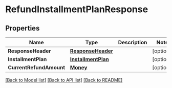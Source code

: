 # RefundInstallmentPlanResponse

## Properties

Name | Type | Description | Notes
------------ | ------------- | ------------- | -------------
**ResponseHeader** | [**ResponseHeader**](ResponseHeader.md) |  | [optional] 
**InstallmentPlan** | [**InstallmentPlan**](InstallmentPlan.md) |  | [optional] 
**CurrentRefundAmount** | [**Money**](Money.md) |  | [optional] 

[[Back to Model list]](../README.md#documentation-for-models) [[Back to API list]](../README.md#documentation-for-api-endpoints) [[Back to README]](../README.md)


